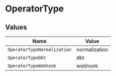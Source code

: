 # OperatorType


## Values

| Name                        | Value                       |
| --------------------------- | --------------------------- |
| `OperatorTypeNormalization` | normalization               |
| `OperatorTypeDbt`           | dbt                         |
| `OperatorTypeWebhook`       | webhook                     |